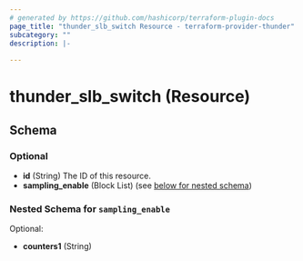 ```yaml
---
# generated by https://github.com/hashicorp/terraform-plugin-docs
page_title: "thunder_slb_switch Resource - terraform-provider-thunder"
subcategory: ""
description: |-
  
---
```


# thunder_slb_switch (Resource)





<!-- schema generated by tfplugindocs -->
## Schema

### Optional

- **id** (String) The ID of this resource.
- **sampling_enable** (Block List) (see [below for nested schema](#nestedblock--sampling_enable))

<a id="nestedblock--sampling_enable"></a>
### Nested Schema for `sampling_enable`

Optional:

- **counters1** (String)


